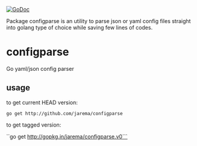 [![GoDoc](https://godoc.org/github.com/Jarema/configparse?status.svg)](https://godoc.org/github.com/Jarema/configparse)

Package configparse is an utility to parse json or yaml config files straight into golang type of choice while saving few lines of codes.

# configparse
Go yaml/json config parser

## usage

to get current HEAD version:

```go get http://github.com/jarema/configparse```

to get tagged version:

``go get http://gopkg.in/jarema/configparse.v0```
